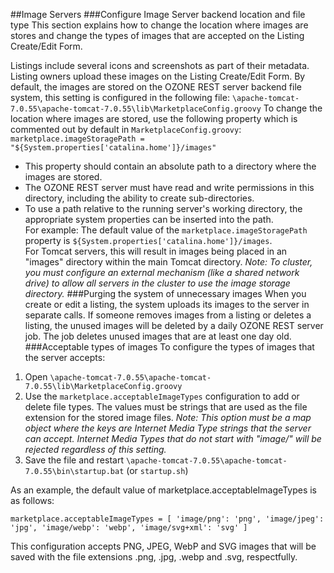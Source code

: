 ##Image Servers
###Configure Image Server backend location and file type
This section explains how to change the location where images are stores and change the types of images that are accepted on the Listing Create/Edit Form.

Listings include several icons and screenshots as part of their metadata. Listing owners upload these images on the Listing Create/Edit Form. By default, the images are stored on the OZONE REST server backend file system, this setting is configured in the following file:
`\apache-tomcat-7.0.55\apache-tomcat-7.0.55\lib\MarketplaceConfig.groovy`
To change the location where images are stored, use the following property which is commented out by default in `MarketplaceConfig.groovy`:
`marketplace.imageStoragePath = "${System.properties['catalina.home']}/images"`


- This property should contain an absolute path to a directory where the images are stored.  
- The OZONE REST server must have read and write permissions in this directory, including the ability to create sub-directories.  
- To use a path relative to the running server's working directory, the appropriate system properties can be inserted into the path.  
For example: 
The default value of the `marketplace.imageStoragePath` property is `${System.properties['catalina.home']}/images`.  
For Tomcat servers, this will result in images being placed in an "images" directory within the main Tomcat directory.
*Note: To cluster, you must configure an external mechanism (like a shared network drive) to allow all servers in the cluster to use the image storage directory.*
###Purging the system of unnecessary images
When you create or edit a listing, the system uploads its images to the server in separate calls. If someone removes images from a listing or deletes a listing, the unused images will be deleted by a daily OZONE REST server job.  The job deletes unused images that are at least one day old.
###Acceptable types of images
To configure the types of images that the server accepts:

1. Open `\apache-tomcat-7.0.55\apache-tomcat-7.0.55\lib\MarketplaceConfig.groovy`
2. Use the `marketplace.acceptableImageTypes` configuration to add or delete file types.  The values must be strings that are used as the file extension for the stored image files. 
*Note: This option must be a map object where the keys are Internet Media Type strings that the server can accept. Internet Media Types that do not start with "image/" will be rejected regardless of this setting.*
3.	Save the file and restart `\apache-tomcat-7.0.55\apache-tomcat-7.0.55\bin\startup.bat` (or `startup.sh`)

As an example, the default value of marketplace.acceptableImageTypes is as follows:

`marketplace.acceptableImageTypes = [
'image/png': 'png',
'image/jpeg': 'jpg',
'image/webp': 'webp',
'image/svg+xml': 'svg'
]`

 This configuration accepts PNG, JPEG, WebP and SVG images that will be saved with the file extensions .png, .jpg, .webp and .svg, respectfully.  